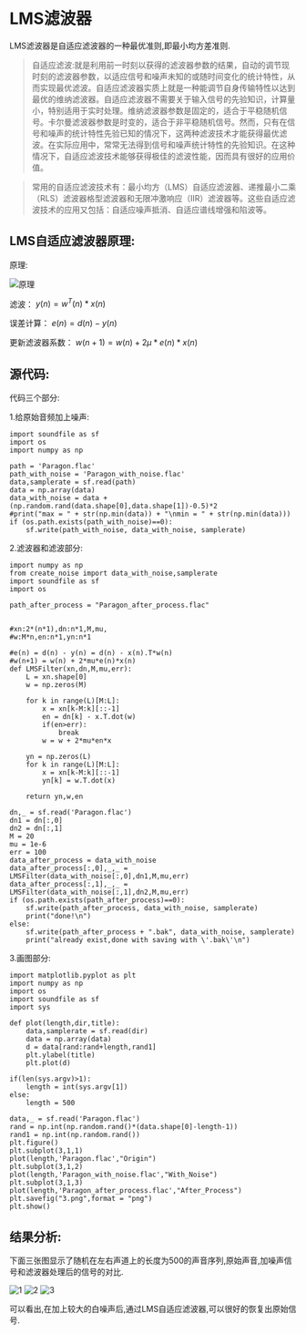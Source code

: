 # LMS滤波器
LMS滤波器是自适应滤波器的一种最优准则,即最小均方差准则.
>自适应滤波:就是利用前一时刻以获得的滤波器参数的结果，自动的调节现时刻的滤波器参数，以适应信号和噪声未知的或随时间变化的统计特性，从而实现最优滤波。自适应滤波器实质上就是一种能调节自身传输特性以达到最优的维纳滤波器。自适应滤波器不需要关于输入信号的先验知识，计算量小，特别适用于实时处理。维纳滤波器参数是固定的，适合于平稳随机信号。卡尔曼滤波器参数是时变的，适合于非平稳随机信号。然而，只有在信号和噪声的统计特性先验已知的情况下，这两种滤波技术才能获得最优滤波。在实际应用中，常常无法得到信号和噪声统计特性的先验知识。在这种情况下，自适应滤波技术能够获得极佳的滤波性能，因而具有很好的应用价值。

>常用的自适应滤波技术有：最小均方（LMS）自适应滤波器、递推最小二乘（RLS）滤波器格型滤波器和无限冲激响应（IIR）滤波器等。这些自适应滤波技术的应用又包括：自适应噪声抵消、自适应谱线增强和陷波等。

## LMS自适应滤波器原理:
原理:

![](原理.jpg  "原理")

滤波：  $y(n)= w^T(n)*x(n)$

误差计算：  $e(n)=d(n)-y(n)$

更新滤波器系数： $w(n+1) = w(n) +2\mu*e(n)*x(n)$

## 源代码:
代码三个部分:

1.给原始音频加上噪声:
```
import soundfile as sf
import os
import numpy as np

path = 'Paragon.flac'
path_with_noise = 'Paragon_with_noise.flac'
data,samplerate = sf.read(path)
data = np.array(data)
data_with_noise = data + (np.random.rand(data.shape[0],data.shape[1])-0.5)*2
#print("max = " + str(np.min(data)) + "\nmin = " + str(np.min(data)))
if (os.path.exists(path_with_noise)==0):
    sf.write(path_with_noise, data_with_noise, samplerate) 
```


2.滤波器和滤波部分:
```
import numpy as np
from create_noise import data_with_noise,samplerate
import soundfile as sf
import os

path_after_process = "Paragon_after_process.flac"


#xn:2*(n*1),dn:n*1,M,mu,
#w:M*n,en:n*1,yn:n*1

#e(n) = d(n) - y(n) = d(n) - x(n).T*w(n)
#w(n+1) = w(n) + 2*mu*e(n)*x(n)
def LMSFilter(xn,dn,M,mu,err):
    L = xn.shape[0]
    w = np.zeros(M)

    for k in range(L)[M:L]:
        x = xn[k-M:k][::-1]
        en = dn[k] - x.T.dot(w)
        if(en>err):
            break
        w = w + 2*mu*en*x
    
    yn = np.zeros(L)
    for k in range(L)[M:L]:
        x = xn[k-M:k][::-1]
        yn[k] = w.T.dot(x)

    return yn,w,en

dn,_ = sf.read('Paragon.flac')
dn1 = dn[:,0]
dn2 = dn[:,1]
M = 20
mu = 1e-6
err = 100
data_after_process = data_with_noise
data_after_process[:,0],_,_ = LMSFilter(data_with_noise[:,0],dn1,M,mu,err)
data_after_process[:,1],_,_ = LMSFilter(data_with_noise[:,1],dn2,M,mu,err)
if (os.path.exists(path_after_process)==0):
    sf.write(path_after_process, data_with_noise, samplerate)
    print("done!\n")
else:
    sf.write(path_after_process + ".bak", data_with_noise, samplerate)
    print("already exist,done with saving with \'.bak\'\n")
```

3.画图部分:
```
import matplotlib.pyplot as plt
import numpy as np
import os
import soundfile as sf
import sys

def plot(length,dir,title):
    data,samplerate = sf.read(dir)
    data = np.array(data)
    d = data[rand:rand+length,rand1]
    plt.ylabel(title)
    plt.plot(d)

if(len(sys.argv)>1):
    length = int(sys.argv[1])
else: 
    length = 500

data,_ = sf.read('Paragon.flac')
rand = np.int(np.random.rand()*(data.shape[0]-length-1))
rand1 = np.int(np.random.rand())
plt.figure()
plt.subplot(3,1,1)
plot(length,'Paragon.flac',"Origin")
plt.subplot(3,1,2)
plot(length,'Paragon_with_noise.flac',"With_Noise")
plt.subplot(3,1,3)
plot(length,'Paragon_after_process.flac',"After_Process")
plt.savefig("3.png",format = "png")
plt.show()
```
## 结果分析:
下面三张图显示了随机在左右声道上的长度为500的声音序列,原始声音,加噪声信号和滤波器处理后的信号的对比.

![](1.png "1")
![](2.png "2")
![](3.png "3")

可以看出,在加上较大的白噪声后,通过LMS自适应滤波器,可以很好的恢复出原始信号.